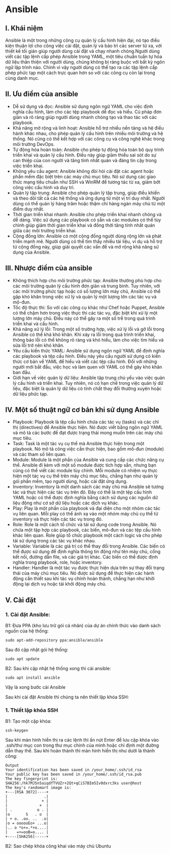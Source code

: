 # Ansible
## I. Khái niệm
Ansible là một trong những công cụ quản lý cấu hình hiện đại, nó tạo điều kiện thuận lợi cho công việc cài đặt, quản lý và bảo trì các server từ xa, với thiết kế tối giản giúp người dùng cài đặt và chạy nhanh chóng.Người dùng viết các tập lệnh cấp phép Ansible trong YAML, một tiêu chuẩn tuần tự hóa dữ liệu thân thiện với người dùng, chúng không bị ràng buộc với bất kỳ ngôn ngữ lập trình nào. Chính vì vậy người dùng có thể tạo ra các tập lệnh cấp phép phức tạp một cách trực quan hơn so với các công cụ còn lại trong cùng danh mục.
## II. Ưu điểm của ansible
- Dễ sử dụng và đọc: Ansible sử dụng ngôn ngữ YAML cho việc định nghĩa cấu hình, làm cho các tệp playbook dễ đọc và hiểu. Cú pháp đơn giản và rõ ràng giúp người dùng nhanh chóng tạo và thao tác với các playbook.
- Khả năng mở rộng và linh hoạt: Ansible hỗ trợ nhiều nền tảng và hệ điều hành khác nhau, cho phép quản lý cấu hình trên nhiều môi trường và hệ thống. Nó cũng có thể kết hợp với các công cụ và công nghệ khác trong môi trường DevOps.
- Tự động hóa hoàn toàn: Ansible cho phép tự động hóa toàn bộ quy trình triển khai và quản lý cấu hình. Điều này giúp giảm thiểu sai sót do sự can thiệp của con người và tăng tính nhất quán và đáng tin cậy trong việc triển khai.
- Không yêu cầu agent: Ansible không đòi hỏi cài đặt các agent hoặc phần mềm đặc biệt trên các máy chủ mục tiêu. Nó sử dụng các giao thức mạng tiêu chuẩn như SSH và WinRM để tương tác từ xa, giảm bớt công việc cấu hình và duy trì.
- Quản lý tập trung: Ansible cho phép quản lý tập trung, giúp điều khiển và theo dõi tất cả các hệ thống và ứng dụng từ một vị trí duy nhất. Người dùng có thể quản lý hàng trăm hoặc thậm chí hàng ngàn máy chủ từ một điểm duy nhất.
- Thời gian triển khai nhanh: Ansible cho phép triển khai nhanh chóng và dễ dàng. Việc sử dụng các playbook có sẵn và các modules có thể tùy chỉnh giúp giảm thời gian triển khai và đồng thời tăng tính nhất quán giữa các môi trường triển khai.
- Cộng đồng lớn: Ansible có một cộng đồng người dùng rộng lớn và phát triển mạnh mẽ. Người dùng có thể tìm thấy nhiều tài liệu, ví dụ và hỗ trợ từ cộng đồng này, giúp giải quyết các vấn đề và mở rộng khả năng sử dụng của Ansible.
## III. Nhược điểm của ansible
- Không thích hợp cho môi trường phức tạp: Ansible thường phù hợp cho các môi trường quản lý cấu hình đơn giản và trung bình. Tuy nhiên, với các môi trường phức tạp hoặc có số lượng lớn máy chủ, Ansible có thể gặp khó khăn trong việc xử lý và quản lý một lượng lớn các tác vụ và mô-đun.
- Tốc độ thực thi: So với các công cụ khác như Chef hoặc Puppet, Ansible có thể chậm hơn trong việc thực thi các tác vụ, đặc biệt khi xử lý một lượng lớn máy chủ. Điều này có thể gây ra một số trễ trong quá trình triển khai và cấu hình.
- Khả năng xử lý lỗi: Trong một số trường hợp, việc xử lý lỗi và gỡ lỗi trong Ansible có thể khá khó khăn. Khi xảy ra lỗi trong quá trình triển khai, thông báo lỗi có thể không rõ ràng và khó hiểu, làm cho việc tìm hiểu và sửa lỗi trở nên khó khăn.
- Yêu cầu kiến thức YAML: Ansible sử dụng ngôn ngữ YAML để định nghĩa các playbook và tệp cấu hình. Điều này yêu cầu người sử dụng có kiến thức cơ bản về YAML để hiểu và viết các tệp cấu hình. Đối với những người mới bắt đầu, việc học và làm quen với YAML có thể gây khó khăn ban đầu.
- Giới hạn về việc quản lý dữ liệu: Ansible tập trung chủ yếu vào việc quản lý cấu hình và triển khai. Tuy nhiên, nó có hạn chế trong việc quản lý dữ liệu, đặc biệt là quản lý dữ liệu có tính chất thay đổi thường xuyên hoặc dữ liệu phức tạp.
## IV. Một số thuật ngữ cơ bản khi sử dụng Ansible
- Playbook: Playbook là tệp cấu hình chứa các tác vụ (tasks) và các chỉ thị (directives) để Ansible thực hiện. Nó được viết bằng ngôn ngữ YAML và mô tả các bước để đạt được trạng thái mong muốn trên các máy chủ mục tiêu.
- Task: Task là một tác vụ cụ thể mà Ansible thực hiện trong một playbook. Nó mô tả công việc cần thực hiện, bao gồm mô-đun (module) và các tham số liên quan.
- Module: Module là một phần của Ansible và cung cấp các chức năng cụ thể. Ansible đi kèm với một số module được tích hợp sẵn, nhưng bạn cũng có thể viết các module tùy chỉnh. Mỗi module có nhiệm vụ thực hiện một tác vụ cụ thể trên máy chủ mục tiêu, chẳng hạn như quản lý gói phần mềm, tạo người dùng, hoặc cài đặt ứng dụng.
- Inventory: Inventory là một danh sách các máy chủ mà Ansible sẽ tương tác và thực hiện các tác vụ trên đó. Đây có thể là một tệp cấu hình YAML hoặc có thể được định nghĩa bằng cách sử dụng các nguồn dữ liệu động như cơ sở dữ liệu hoặc các dịch vụ khác.
- Play: Play là một phần của playbook và đại diện cho một nhóm các tác vụ liên quan. Mỗi play có thể ánh xạ vào một nhóm máy chủ cụ thể từ inventory và thực hiện các tác vụ trong đó.
- Role: Role là một cách tổ chức và tái sử dụng code trong Ansible. Nó chứa một tập hợp các playbook, các biến, mô-đun và các tệp cấu hình khác liên quan. Role giúp tổ chức playbook một cách logic và cho phép tái sử dụng trong các tác vụ khác nhau.
- Variable: Variable là các giá trị có thể thay đổi trong Ansible. Các biến có thể được sử dụng để định nghĩa thông tin động như tên máy chủ, cổng kết nối, đường dẫn file, và các giá trị khác. Các biến có thể được định nghĩa trong playbook, role, hoặc inventory.
- Handler: Handler là một tác vụ được thực hiện dựa trên sự thay đổi trạng thái của máy chủ mục tiêu. Nó được sử dụng để thực hiện các hành động cần thiết sau khi tác vụ chính hoàn thành, chẳng hạn như khởi động lại dịch vụ hoặc tái khởi động máy chủ.
## V. Cài đặt
### 1. Cài đặt Ansible:
B1: Đưa PPA (kho lưu trữ gói cá nhân) của dự án chính thức vào danh sách nguồn của hệ thống:
```
sudo apt-add-repository ppa:ansible/ansible
```
Sau đó cập nhật gói hệ thống:
```
sudo apt update
```
B2: Sau khi cập nhật hệ thống xong thì cài ansible:
```
sudo apt install ansible
```
Vậy là xong bước cài Ansible

Sau khi cài đặt Ansible thì chúng ta nên thiết lập khóa SSH:
### 1. Thiết lập khóa SSH
B1: Tạo một cặp khóa:
```
ssh-keygen
```
Sau khi màn hình hiển thị ra các lệnh thì ấn nút Enter để lưu cặp khóa vào .ssh/thư mục con trong thư mục chính của mình hoặc chỉ định một đường dẫn thay thế.
Sau khi hoàn thành thì màn hình hiển thị như dưới là thành công:
```
Output
Your identification has been saved in /your_home/.ssh/id_rsa
Your public key has been saved in /your_home/.ssh/id_rsa.pub
The key fingerprint is:
SHA256:/hk7MJ5n5aiqdfTVUZr+2Qt+qCiS7BIm5Iv0dxrc3ks user@host
The key's randomart image is:
+---[RSA 3072]----+
|                .|
|               + |
|              +  |
| .           o . |
|o       S   . o  |
| + o. .oo. ..  .o|
|o = oooooEo+ ...o|
|.. o *o+=.*+o....|
|    =+=ooB=o.... |
+----[SHA256]-----+
```
B2:  Sao chép khóa công khai vào máy chủ Ubuntu
